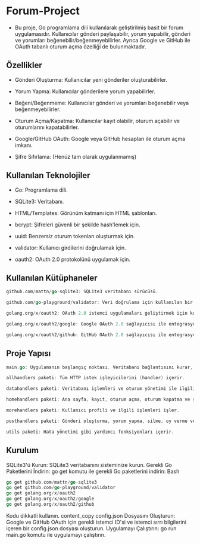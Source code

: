 # Forum-Project
* Bu proje, Go programlama dili kullanılarak geliştirilmiş basit bir forum uygulamasıdır. Kullanıcılar gönderi paylaşabilir, yorum yapabilir, gönderi ve yorumları beğenebilir/beğenmeyebilirler. Ayrıca Google ve GitHub ile OAuth tabanlı oturum açma özelliği de bulunmaktadır.

## Özellikler

* Gönderi Oluşturma: Kullanıcılar yeni gönderiler oluşturabilirler.

* Yorum Yapma: Kullanıcılar gönderilere yorum yapabilirler.

* Beğeni/Beğenmeme: Kullanıcılar gönderi ve yorumları beğenebilir veya beğenmeyebilirler.

* Oturum Açma/Kapatma: Kullanıcılar kayıt olabilir, oturum açabilir ve oturumlarını kapatabilirler.

* Google/GitHub OAuth: Google veya GitHub hesapları ile oturum açma imkanı.

* Şifre Sıfırlama: (Henüz tam olarak uygulanmamış)

## Kullanılan Teknolojiler

* Go: Programlama dili.

* SQLite3: Veritabanı.

* HTML/Templates: Görünüm katmanı için HTML şablonları.

* bcrypt: Şifreleri güvenli bir şekilde hash'lemek için.

* uuid: Benzersiz oturum tokenları oluşturmak için.

* validator: Kullanıcı girdilerini doğrulamak için.

* oauth2: OAuth 2.0 protokolünü uygulamak için.

## Kullanılan Kütüphaneler
```go
github.com/mattn/go-sqlite3: SQLite3 veritabanı sürücüsü.

github.com/go-playground/validator: Veri doğrulama için kullanılan bir kütüphane.

golang.org/x/oauth2: OAuth 2.0 istemci uygulamaları geliştirmek için kullanılan Go paketi.

golang.org/x/oauth2/google: Google OAuth 2.0 sağlayıcısı ile entegrasyon için kullanılır.

golang.org/x/oauth2/github: GitHub OAuth 2.0 sağlayıcısı ile entegrasyon için kullanılır.
```
## Proje Yapısı
```go
main.go: Uygulamanın başlangıç noktası. Veritabanı bağlantısını kurar, tabloları oluşturur ve HTTP sunucusunu başlatır.

allhandlers paketi: Tüm HTTP istek işleyicilerini (handler) içerir.

datahandlers paketi: Veritabanı işlemleri ve oturum yönetimi ile ilgili fonksiyonları içerir.

homehandlers paketi: Ana sayfa, kayıt, oturum açma, oturum kapatma ve şifre sıfırlama işlemlerini işler.

morehandlers paketi: Kullanıcı profili ve ilgili işlemleri işler.

posthandlers paketi: Gönderi oluşturma, yorum yapma, silme, oy verme ve gönderi görüntüleme işlemlerini işler.

utils paketi: Hata yönetimi gibi yardımcı fonksiyonları içerir.
```
## Kurulum
SQLite3'ü Kurun: SQLite3 veritabanını sisteminize kurun.
Gerekli Go Paketlerini İndirin: go get komutu ile gerekli Go paketlerini indirin:
Bash
```go
go get github.com/mattn/go-sqlite3
go get github.com/go-playground/validator
go get golang.org/x/oauth2
go get golang.org/x/oauth2/google
go get golang.org/x/oauth2/github
```
Kodu dikkatli kullanın.
content_copy
config.json Dosyasını Oluşturun: Google ve GitHub OAuth için gerekli istemci ID'si ve istemci sırrı bilgilerini içeren bir config.json dosyası oluşturun.
Uygulamayı Çalıştırın: go run main.go komutu ile uygulamayı çalıştırın.